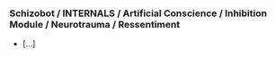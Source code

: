 ### Schizobot / INTERNALS / Artificial Conscience / Inhibition Module / Neurotrauma / Ressentiment
* [...]

